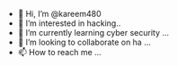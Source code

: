 - 👋 Hi, I’m @kareem480
- 👀 I’m interested in hacking..
- 🌱 I’m currently learning cyber security ...
- 💞️ I’m looking to collaborate on ha ...
- 📫 How to reach me ...

<!---
kareem480/kareem480 is a ✨ special ✨ repository because its `README.md` (this file) appears on your GitHub profile.
You can click the Preview link to take a look at your changes.
--->
